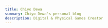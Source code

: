```yaml
---
title: Chiyo Dewa
summary: Chiyo Dewa's personal blog
description: Digital & Physical Games Creator
---
```

